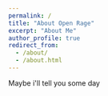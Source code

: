 ```yaml
---
permalink: /
title: "About Open Rage"
excerpt: "About Me"
author_profile: true
redirect_from: 
  - /about/
  - /about.html
---
```

Maybe i'll tell you some day

